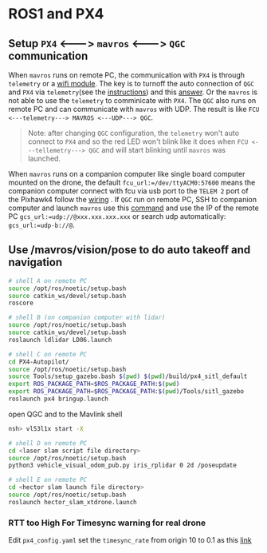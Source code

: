 # ROS1 and PX4 
## Setup `PX4` <---> `mavros` <---> `QGC` communication

When `mavros` runs on remote PC, the communication with `PX4` is through `telemetry` or a [wifi module](https://docs.px4.io/master/en/telemetry/esp8266_wifi_module.html). The key is to turnoff the auto connection of `QGC` and `PX4` via `telemetry`(see the [instructions](https://github.com/mavlink/mavros/issues/624)) and this [answer](https://github.com/mavlink/mavros/issues/878). Or the `mavros` is not able to use the `telemetry` to comminicate with `PX4`. The `QGC` also runs on remote PC and can communicate with `mavros` with UDP. The result is like `FCU <---telemetry---> MAVROS <---UDP---> QGC`.
> Note: after changing `QGC` configuration, the `telemetry` won't auto connect to `PX4` and so the red LED won't blink like it does when `FCU <---tellemetry---> QGC` and will start blinking until `mavros` was launched.

When `mavros` runs on a companion computer like single board computer mounted on the drone, the default `fcu_url:=/dev/ttyACM0:57600` means the companion computer connect with fcu via usb port to the `TELEM 2` port of the Pixhawk4 follow the [wiring](https://docs.px4.io/master/en/companion_computer/pixhawk_companion.html) .
If `QGC` run on remote PC, SSH to companion computer and launch `mavros` use this [command](https://blog.csdn.net/qq_38649880/article/details/88342904) and use the IP of the remote PC `gcs_url:=udp://@xxx.xxx.xxx.xxx` or search udp automatically: `gcs_url:=udp-b://@`.

## Use /mavros/vision/pose to do auto takeoff and navigation
```sh
# shell A on remote PC
source /opt/ros/noetic/setup.bash
source catkin_ws/devel/setup.bash
roscore
```
```sh
# shell B (on companion computer with lidar)
source /opt/ros/noetic/setup.bash
source catkin_ws/devel/setup.bash
roslaunch ldlidar LD06.launch
```
```sh
# shell C on remote PC
cd PX4-Autopilot/
source /opt/ros/noetic/setup.bash
source Tools/setup_gazebo.bash $(pwd) $(pwd)/build/px4_sitl_default
export ROS_PACKAGE_PATH=$ROS_PACKAGE_PATH:$(pwd)
export ROS_PACKAGE_PATH=$ROS_PACKAGE_PATH:$(pwd)/Tools/sitl_gazebo
roslaunch px4 bringup.launch
```
open QGC and to the Mavlink shell
```sh
nsh> vl53l1x start -X
```
```sh
# shell D on remote PC
cd <laser slam script file directory>
source /opt/ros/noetic/setup.bash
python3 vehicle_visual_odom_pub.py iris_rplidar 0 2d /poseupdate
```
```sh
# shell E on remote PC
cd <hector slam launch file directory>
source /opt/ros/noetic/setup.bash
roslaunch hector_slam_xtdrone.launch
```
### RTT too High For Timesync warning for real drone
Edit `px4_config.yaml` set the `timesync_rate` from origin 10 to 0.1 as this [link](https://discuss.ardupilot.org/t/rtt-too-high-for-timesync-with-sitl-mavros/38224/6)